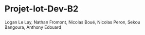 # Projet-Iot-Dev-B2

Logan Le Lay, Nathan Fromont, Nicolas Bouë, Nicolas Peron, Sekou Bangoura, Anthony Edouard
